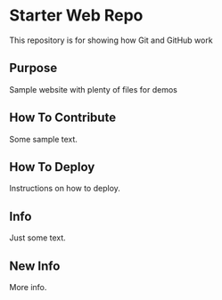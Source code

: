 # Starter Web Repo

This repository is for showing how Git and GitHub work

## Purpose

Sample website with plenty of files for demos

## How To Contribute

Some sample text.

## How To Deploy

Instructions on how to deploy.

## Info

Just some text.

## New Info

More info.
